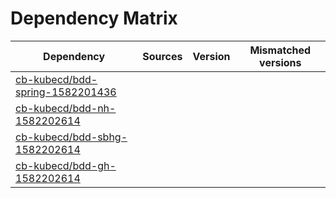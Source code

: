 # Dependency Matrix

Dependency | Sources | Version | Mismatched versions
---------- | ------- | ------- | -------------------
[cb-kubecd/bdd-spring-1582201436](https://github.com/cb-kubecd/bdd-spring-1582201436.git) |  | []() | 
[cb-kubecd/bdd-nh-1582202614](https://github.com/cb-kubecd/bdd-nh-1582202614.git) |  | []() | 
[cb-kubecd/bdd-sbhg-1582202614](https://github.com/cb-kubecd/bdd-sbhg-1582202614.git) |  | []() | 
[cb-kubecd/bdd-gh-1582202614](https://github.com/cb-kubecd/bdd-gh-1582202614.git) |  | []() | 
